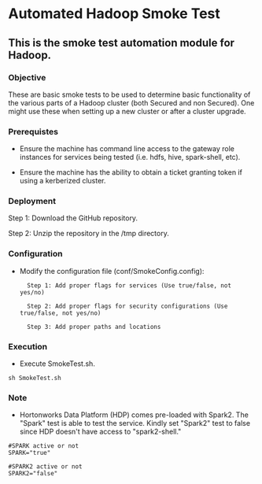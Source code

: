 # Automated Hadoop Smoke Test

## This is the smoke test automation module for Hadoop.

### Objective

These are basic smoke tests to be used to determine basic functionality of the various parts of a Hadoop cluster (both Secured and non Secured). One might use these when setting up a new cluster or after a cluster upgrade.

### Prerequistes
- Ensure the machine has command line access to the gateway role instances for services being tested (i.e. hdfs, hive, spark-shell, etc).

- Ensure the machine has the ability to obtain a ticket granting token if using a kerberized cluster.

### Deployment

Step 1: Download the GitHub repository.

Step 2: Unzip the repository in the /tmp directory.

### Configuration

- Modify the configuration file (conf/SmokeConfig.config):

		Step 1: Add proper flags for services (Use true/false, not yes/no)
		
		Step 2: Add proper flags for security configurations (Use true/false, not yes/no)

		Step 3: Add proper paths and locations

		

### Execution

- Execute SmokeTest.sh.

```
sh SmokeTest.sh
```

### Note

- Hortonworks Data Platform (HDP) comes pre-loaded with Spark2. The "Spark" test is able to test the service. Kindly set "Spark2" test to false since HDP doesn't have access to "spark2-shell."

```
#SPARK active or not
SPARK="true"

#SPARK2 active or not
SPARK2="false"
```

